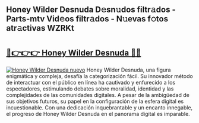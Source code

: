 ## Honey Wilder Desnuda D𝚎sn𝚞dos filtr𝚊dos - Parts-mtv Vid𝚎os filtr𝚊dos - N𝚞evas f𝚘tos atr𝚊ctivas WZRKt

# <h2><a href="http://mbcvjgm.tromn.icu/?c=Honey+Wilder+Desnuda">🔗👉👉👉 Honey Wilder Desnuda 🔗🔗</a></h2>

[![Honey Wilder Desnuda nuevo](https://i.imgur.com/pEAQMta.gif)](http://mbcvjgm.tromn.icu/?c=Honey+Wilder+Desnuda)
Honey Wilder Desnuda, una figura enigmática y compleja, desafía la categorización fácil. Su innovador método de interactuar con el público en línea ha cautivado y enfurecido a los espectadores, estimulando debates sobre moralidad, identidad y las complejidades de las comunidades digitales. A pesar de la ambigüedad de sus objetivos futuros, su papel en la configuración de la esfera digital es incuestionable. Con una dedicación inquebrantable y un encanto innegable, el progreso de Honey Wilder Desnuda en el panorama digital es imparable.
